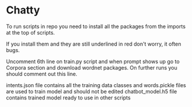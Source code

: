 # Chatty

To run scripts in repo you need to install all the packages
from the imports at the top of scripts. 

If you install them and they are still underlined in red
don't worry, it often bugs.

Uncomment 6th line on train.py script and when prompt shows up
go to Corpora section and download wordnet packages. On further runs
you should comment out this line.

intents.json file contains all the training data
classes and words.pickle files are used to train model and should not be edited
chatbot_model.h5 file contains trained model ready to use in other scripts
